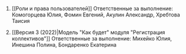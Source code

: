 1. [[Роли и права пользователей]]
	Ответственные за выполнение: Комогорцева Юлия, Фомин Евгений, Акулин Александр, Хребтова Таисия

2. [[Версия 3 (2022)|Модель "Как будет" модуля "Регистрация коллективов"]]
	Ответственные за выполнение: Михейко Юлия, Инешина Полина, Бондаренко Екатерина



